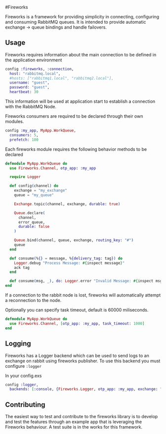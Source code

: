 #Fireworks

Fireworks is a framework for providing simplicity in connecting, configuring and consuming RabbitMQ queues. It is intended to provide automatic exchange -> queue bindings and handle failovers.

## Usage

Fireworks requires information about the main connection to be defined in the application environment
```elixir
config :fireworks, :connection,
  host: "rabbitmq.local",
  #hosts: ["rabbitmq1.local", "rabbitmq2.local"],
  username: "guest",
  password: "guest",
  heartbeat: 30
```

This information will be used at application start to establish a connection with the RabbitMQ Node.

Fireworks consumers are required to be declared through their own modules.
```elixir
config :my_app, MyApp.WorkQueue,
  consumers: 5,
  prefetch: 100
```

Each fireworks module requires the following behavior methods to be declared
```elixir
defmodule MyApp.WorkQueue do
  use Fireworks.Channel, otp_app: :my_app

  require Logger

  def config(channel) do
    exchange = "my_exchange"
    queue = "my_queue"

    Exchange.topic(channel, exchange, durable: true)

    Queue.declare(
      channel,
      error_queue,
      durable: false
    )

    Queue.bind(channel, queue, exchange, routing_key: "#")
    queue
  end

  def consume(%{} = message, %{delivery_tag: tag}) do
    Logger.debug "Process Message: #{inspect message}"
    ack tag
  end

  def consume(msg, _), do: Logger.error "Invalid Message: #{inspect msg}"
end
```

If a connection to the rabbit node is lost, fireworks will automatically attempt a reconnection to the node.

Optionally you can specify task timeout, default is 60000 miliseconds.

```elixir
defmodule MyApp.WorkQueue do
  use Fireworks.Channel, [otp_app: :my_app, task_timeout: 1000]
end
```


## Logging
Fireworks has a Logger backend which can be used to send logs to an exchange on rabbit using fireworks publisher. To use this backend you must configure `:logger`

In your config.exs
```elixir
config :logger,
  backends: [:console, {Fireworks.Logger, otp_app: :my_app, exchange: "logger"}]
```


## Contributing

The easiest way to test and contribute to the fireworks library is to develop and test the features through an example app that is leveraging the Fireworks behaviour. A test suite is in the works for this framework.
